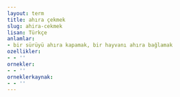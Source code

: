 ```yaml
---
layout: term
title: ahıra çekmek
slug: ahira-cekmek
lisan: Türkçe
anlamlar:
- bir sürüyü ahıra kapamak, bir hayvanı ahıra bağlamak
ozellikler:
- - ''
ornekler:
- - ''
orneklerkaynak:
- - ''
---
```

